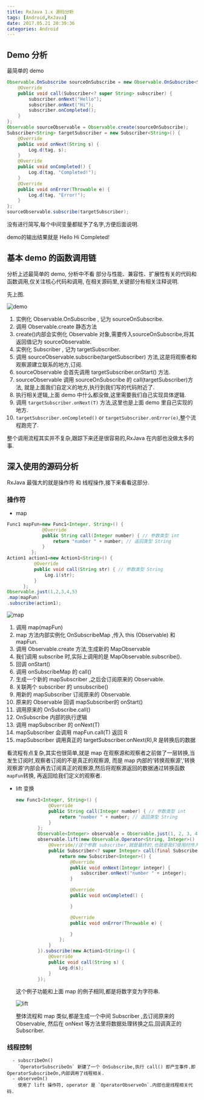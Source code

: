 ```yaml
---
title: RxJava 1.x 源码分析
tags: [Android,RxJava]
date: 2017.05.21 20:39:36
categories: Android
---
```


## Demo 分析
最简单的 demo
```java
Observable.OnSubscribe sourceOnSubscribe = new Observable.OnSubscribe<String>() {
    @Override
    public void call(Subscriber<? super String> subscriber) {
        subscriber.onNext("Hello");
        subscriber.onNext("Hi");
        subscriber.onCompleted();
    }
};
Observable sourceObservable = Observable.create(sourceOnSubscribe);
Subscriber<String> targetSubscriber = new Subscriber<String>() {
    @Override
    public void onNext(String s) {
        Log.d(tag, s);
    }
    @Override
    public void onCompleted() {
        Log.d(tag, "Completed!");
    }
    @Override
    public void onError(Throwable e) {
        Log.d(tag, "Error!");
    }
};
sourceObservable.subscribe(targetSubscriber);
```
没有进行简写,每个中间变量都赋予了名字,方便后面说明.

demo的输出结果就是 Hello Hi Completed!

## 基本 demo 的函数调用链
分析上述最简单的 demo, 分析中不看 部分与性能、兼容性、扩展性有关的代码和函数调用,仅关注核心代码和调用,
在相关源码里,关键部分有相关注释说明.

先上图.

![demo](http://plantuml.com/plantuml/png/bP0n3i8m34Ntd29ZCb1s1XR4IeToWIIr42A9aUjGZa-1gereEh1-_UTdsoJ6c8854iOnaWmW0iZDNdQOo44TcsGxHrSBSYSZz39BL5LLUgpNjWDw6ElVFKTW6DHYX1PPRNRaw4Sn1QKHNnyRkW1FCOte7EJB5JpTTCJl92qMzR8FOpEahCf0wN_EUB_kowehV8koHxgLWUA69tYoEki_Y0E6kmU6LkajnYCHaXg-_W80)

1. 实例化 Observable.OnSubscribe , 记为 sourceOnSubscribe.
2. 调用 Observable.create 静态方法
3. create()内部会实例化 Observable 对象,需要传入sourceOnSubscribe,将其返回值记为 sourceObservable.
4. 实例化 Subscriber , 记为 targetSubscriber.
5. 调用 sourceObservable.subscribe(targetSubscriber) 方法,这是将观察者和观察源建立联系的地方,订阅.
6. sourceObservable 会首先调用 targetSubscriber.onStart() 方法.
7. sourceObservable 调用 sourceOnSubscribe 的 call(targetSubscriber)方法, 就是上面我们自定义的地方,执行到我们写的代码附近了.
8. 执行相关逻辑,上面 demo 中什么都没做,这里需要我们自己实现具体逻辑.
9. 调用 `targetSubscriber.onNext(T)` 方法,这里也是上面 demo 里自己实现的地方.
10. `targetSubscriber.onCompleted()` or `targetSubscriber.onError(e)`,整个流程跑完了.

整个调用流程其实并不复杂,跟踪下来还是很容易的,RxJava 在内部也没做太多的事.

## 深入使用的源码分析
RxJava 最强大的就是操作符 和 线程操作,接下来看看这部分.
### 操作符
  -  map

  ```java
Func1 mapFun=new Func1<Integer, String>() {
               @Override
               public String call(Integer number) { // 参数类型 int
                   return "number " + number; // 返回类型 String
               }
           };
Action1 action1=new Action1<String>() {
            @Override
            public void call(String str) { // 参数类型 String
                Log.i(str);
            }
        };
Observable.just(1,2,3,4,5)
.map(mapFun)
.subscribe(action1);
  ```

  ![map](http://plantuml.com/plantuml/png/ZLAzJiCm4Dxp51uT2SJEq0N1LYe1Bt1s3gY8xUXijpm-Hzk4EBwW3bdklZz_5yWf-EmCKWCs1L8E6uVgTgDYo6HnPoBI0KoFwbuv63H_JzctJRLcIl2lsKHBUuDR69ZWyQXsnL2dptsy-K-4TuMf9OI4kjHkBo6Nu3XYT0Bwm3HnY1a5bibB2FFPXQT92-ZgSHRwNh1PuCuX2vFVLhRpMQKo5LIB2Q6XwtJX8V64SsOVuHqdu59ZvJWhVKdeo-mlozYQx3J3hP2xe8w1lcH2dUqPlvD-EzrojZb3kTunZOGG_usJtajxhVr3S4EF2JlTtWN_I1H8uxLUA-Jc1m00)

1. 调用 map(mapFun)
2. map 方法内部实例化 OnSubscribeMap ,传入 this (Observable) 和 mapFun.
3. 调用 Observable.create 方法,生成新的 MapObservable
4. 我们调用 subscribe 时,实际上调用的是 MapObservable.subscribe().
5. 回调 onStart()
6. 调用 onSubscribeMap 的 call()
7. 生成一个新的 mapSubscriber ,之后会订阅原来的 Observable.
8. 关联两个 subscriber 的 unsubscribe()
9. 用新的 mapSubscriber 订阅原来的 Observable.
10. 原来的 Observable 回调 mapSubscriber的 onStart()
11. 调用原来的 OnSubscribe.call()
12. OnSubscribe 内部的执行逻辑
13. 调用 mapSubscriber 的 onNext(T)
14. mapSubscriber 会调用 mapFun.call(T) 返回 R
15. mapSubscriber 调用真正的 targetSubscriber.onNext(R),R 是转换后的数据

看流程有点复杂,其实也很简单,就是 map 在观察源和观察者之前做了一层转换,当发生订阅时,观察者订阅的不是真正的观察源,
而是 map 内部的'转换观察源','转换观察源'内部会再去订阅真正的观察源,然后将观察源返回的数据通过转换函数`mapFun`转换,
再返回给我们定义的观察者.


  - lift 变换

    ```java
    new Func1<Integer, String>() {
                @Override
                public String call(Integer number) { // 参数类型 int
                    return "number " + number; // 返回类型 String
                }
            };
            Observable<Integer> observable = Observable.just(1, 2, 3, 4, 5);
            observable.lift(new Observable.Operator<String, Integer>() {
                @Override//这个参数 subscriber,就是最终的,也就是我们使用时传入的
                public Subscriber<? super Integer> call(final Subscriber<? super String> subscriber) {
                    return new Subscriber<Integer>() {
                        @Override
                        public void onNext(Integer integer) {
                            subscriber.onNext("number " + integer);
                        }

                        @Override
                        public void onCompleted() {

                        }

                        @Override
                        public void onError(Throwable e) {

                        }
                    };
                }
            }).subscribe(new Action1<String>() {
                @Override
                public void call(String s) {
                    Log.d(s);
                }
            });
    ```

    这个例子功能和上面 map 的例子相同,都是将数字变为字符串.

    ![lift](http://plantuml.com/plantuml/png/ZPAz3e8m4CTtdg9ZIGHt1nVZPYHHNw2jfo4MIev3VNoBKgLG32FNt_-ZFKH3fcmA2HW9HGPP0L41B5apKm6ATh9Y9JnOrdtoD4tZ3gbDWmeoMGFUXTHWKPrVY3jf78s8rhWyDh9Mc4lOMThv-rFUenR__Tf8huD240HyaEDAZ_3QKPm4Ne6-AfitWAryo5W36sIdn4Fu-B9AQ1r86eB-1gP4ZaY2KMsT7nwAy0dlBW6wU_tVWMlcstpNr0Cdr6V37WPlOK6Wt1wUn4-VX-uTJUtbZH_YsVORKrGQ2CuyNffoYsZ_TvYTDg5-0G00)

    整体流程和 map 类似,都是生成一个中间 Subscriber ,去订阅原来的 Observable,
    然后在 onNext 等方法里将数据处理转换之后,回调真正的 Subscriber.


### 线程控制
      - subscribeOn()
        `OperatorSubscribeOn` 新建了一个 OnSubscribe,执行 call() 即产生事件.即 OperatorSubscribeOn,内部调用了线程相关.
      - observeOn()
        使用了 lift 操作符, operator 是 `OperatorObserveOn`.内部也是线程相关代码.
